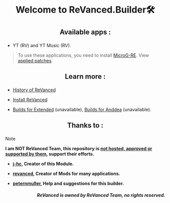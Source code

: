 # <p align="center"> Welcome to ReVanced.Builder🛠️

## <p align="center"> Available apps :
- YT (RV) and YT Music (RV).
> To use these applications, you need to install [MicroG-RE](https://github.com/WSTxda/MicroG-RE/releases/latest). View [applied patches](https://github.com/kevinr99089/ReVanced.Builder/blob/main/config.toml).

## <p align="center"> Learn more :
- [History of ReVanced](https://github.com/kevinr99089/ReVanced.Builder/blob/main/history.md)

- [Install ReVanced](https://github.com/kevinr99089/ReVanced.Builder/blob/main/install.md)

-  [Builds for Extended](https://github.com/Kevinr99089/Extended.Builder) (unavailable), [Builds for Anddea](https://github.com/Kevinr99089/ReReX.Builder) (unavailable).

## <p align="center"> Thanks to :
> [!NOTE]
> **I am NOT ReVanced Team, this repository is [not hosted, approved or supported by them](https://github.com/kevinr99089/ReVanced.Builder/blob/main/history.md#-warning-), support their efforts.**
- **[j-hc](https://github.com/j-hc), Creator of this Module.**

- **[revanced](https://github.com/ReVanced), Creator of Mods for many applications.**

- **[peternmuller](https://github.com/peternmuller), Help and suggestions for this builder.**
  
##### <p align="right"> **ReVanced is owned by ReVanced Team, no rights reserved.**
